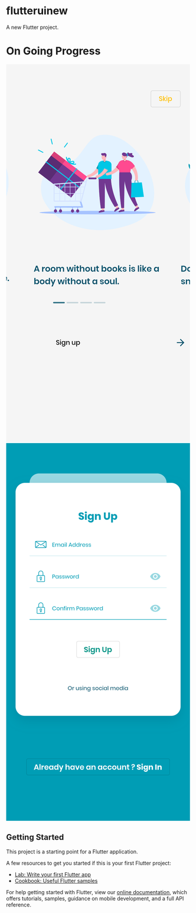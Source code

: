 # flutteruinew

A new Flutter project.

# On Going Progress
![onboarding](https://github.com/herry88/flutter_ecommerce_ui/blob/master/onBoardingPage.png "OnBoardingPage")
![signuppage](https://github.com/herry88/flutter_ecommerce_ui/blob/master/signup.png "SignUpPage")


## Getting Started

This project is a starting point for a Flutter application.

A few resources to get you started if this is your first Flutter project:

- [Lab: Write your first Flutter app](https://flutter.dev/docs/get-started/codelab)
- [Cookbook: Useful Flutter samples](https://flutter.dev/docs/cookbook)

For help getting started with Flutter, view our
[online documentation](https://flutter.dev/docs), which offers tutorials,
samples, guidance on mobile development, and a full API reference.
